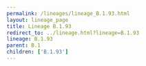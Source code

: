 ```yaml
---
permalink: /lineages/lineage_B.1.93.html
layout: lineage_page
title: Lineage B.1.93
redirect_to: ../lineage.html?lineage=B.1.93
lineage: B.1.93
parent: B.1
children: ['B.1.93']
---
```

